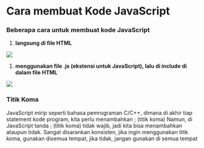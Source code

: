 # Cara membuat Kode JavaScript

### **Beberapa cara untuk membuat kode JavaScript**

1. **langsung di file HTML**

![](https://lh4.googleusercontent.com/h4IOYsYMVG0vUSxdVmAJaGpZyP7wKmlSY6233dJG4tA9KTk9HMwG0s\_kBb-ksmGBorig\_do08NhRNm93fnWUqQhdQ1dgi8UhOf7KYDvzjpNhMd8OYMaN3Q1Enwriiyy6iuMPPXpvk3homOBRcwWmTQ)

1. **menggunakan file .js (ekstensi untuk JavaScript), lalu di include di dalam file HTML**

![](https://lh6.googleusercontent.com/uVjG2ZMAQxXeMGxoGDb2irfoRFGhP1gBe0eUIuJE4MkPKhxOf\_j09vKhYo1mcLRFCukvdxS\_Oc-c8vGnfnSJRcjc84R3hUvxoYgRouN5OYuwcaEA8FzTJvhT5YqNgRM4EnK\_LzpZ57IBogjRaqXimg)

### **Titik Koma**

JavaScript mirip seperti bahasa pemrograman C/C++, dimana di akhir tiap statement kode program, kita perlu menambahkan ; (titik koma) Namun, di JavaScript tanda ; (titik koma) tidak wajib, jadi kita bisa menambahkan ataupun tidak. Sangat disarankan konsisten, jika ingin menggunakan titik koma, gunakan disemua tempat, jika tidak, jangan gunakan di semua tempat
